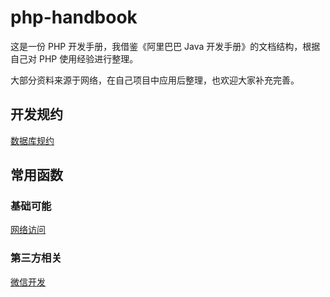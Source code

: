 # php-handbook
这是一份 PHP 开发手册，我借鉴《阿里巴巴 Java 开发手册》的文档结构，根据自己对 PHP 使用经验进行整理。

大部分资料来源于网络，在自己项目中应用后整理，也欢迎大家补充完善。
## 开发规约
[数据库规约](database.md "数据库规约")

## 常用函数
### 基础可能
[网络访问](network.md "网络访问")
### 第三方相关
[微信开发](weixin.md "微信开发")
